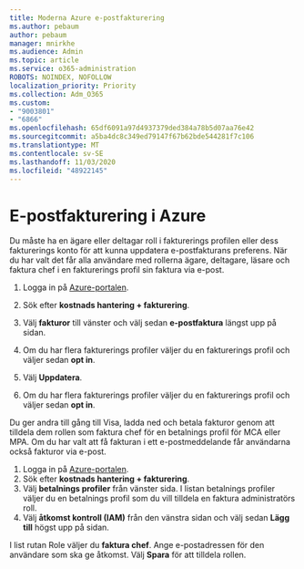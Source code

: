 ```yaml
---
title: Moderna Azure e-postfakturering
ms.author: pebaum
author: pebaum
manager: mnirkhe
ms.audience: Admin
ms.topic: article
ms.service: o365-administration
ROBOTS: NOINDEX, NOFOLLOW
localization_priority: Priority
ms.collection: Adm_O365
ms.custom:
- "9003801"
- "6866"
ms.openlocfilehash: 65df6091a97d4937379ded384a78b5d07aa76e42
ms.sourcegitcommit: a5ba4dc8c349ed79147f67b62bde544281f7c106
ms.translationtype: MT
ms.contentlocale: sv-SE
ms.lasthandoff: 11/03/2020
ms.locfileid: "48922145"
---
```

# <a name="email-invoicing-in-azure"></a>E-postfakturering i Azure

Du måste ha en ägare eller deltagar roll i fakturerings profilen eller dess fakturerings konto för att kunna uppdatera e-postfakturans preferens. När du har valt det får alla användare med rollerna ägare, deltagare, läsare och faktura chef i en fakturerings profil sin faktura via e-post.

1. Logga in på [Azure-portalen](https://portal.azure.com/).
2. Sök efter **kostnads hantering + fakturering**.
3. Välj **fakturor** till vänster och välj sedan **e-postfaktura** längst upp på sidan.
4. Om du har flera fakturerings profiler väljer du en fakturerings profil och väljer sedan **opt in**.

5. Välj **Uppdatera**.
6. Om du har flera fakturerings profiler väljer du en fakturerings profil och väljer sedan **opt in**.

Du ger andra till gång till Visa, ladda ned och betala fakturor genom att tilldela dem rollen som faktura chef för en betalnings profil för MCA eller MPA. Om du har valt att få fakturan i ett e-postmeddelande får användarna också fakturor via e-post.

1. Logga in på [Azure-portalen](https://portal.azure.com/).
2. Sök efter **kostnads hantering + fakturering**.
3. Välj **betalnings profiler** från vänster sida. I listan betalnings profiler väljer du en betalnings profil som du vill tilldela en faktura administratörs roll.
4. Välj **åtkomst kontroll (IAM)** från den vänstra sidan och välj sedan **Lägg till** högst upp på sidan.

I list rutan Role väljer du **faktura chef**. Ange e-postadressen för den användare som ska ge åtkomst. Välj **Spara** för att tilldela rollen.
